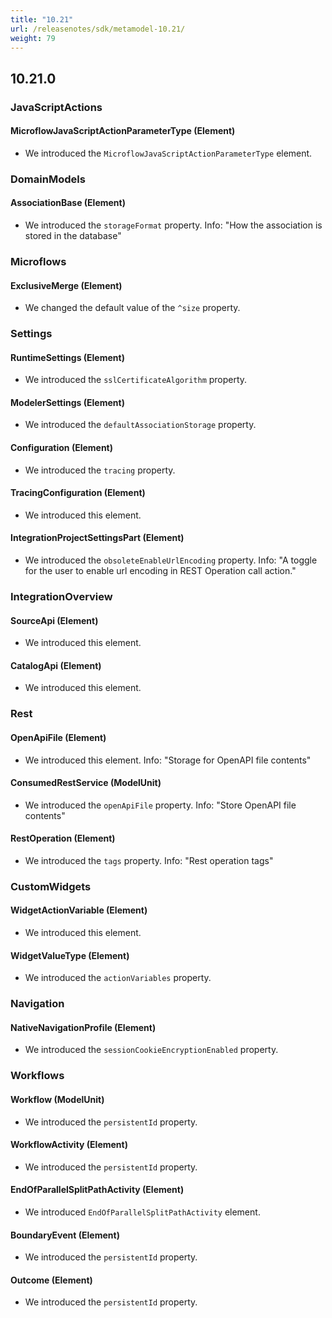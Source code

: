 ```yaml
---
title: "10.21"
url: /releasenotes/sdk/metamodel-10.21/
weight: 79
---
```


## 10.21.0

### JavaScriptActions

#### MicroflowJavaScriptActionParameterType (Element)

* We introduced the `MicroflowJavaScriptActionParameterType` element.

### DomainModels

#### AssociationBase (Element)

* We introduced the `storageFormat` property. Info: "How the association is stored in the database"

### Microflows

#### ExclusiveMerge (Element)

* We changed the default value of the `^size` property.

### Settings

#### RuntimeSettings (Element)

* We introduced the `sslCertificateAlgorithm` property. 

#### ModelerSettings (Element)

* We introduced the `defaultAssociationStorage` property. 

#### Configuration (Element)

* We introduced the `tracing` property. 

#### TracingConfiguration (Element)

* We introduced this element. 

#### IntegrationProjectSettingsPart (Element)

* We introduced the `obsoleteEnableUrlEncoding` property. Info: "A toggle for the user to enable url encoding in REST Operation call action."

### IntegrationOverview

#### SourceApi (Element)

* We introduced this element. 

#### CatalogApi (Element)

* We introduced this element. 

### Rest

#### OpenApiFile (Element)

* We introduced this element. Info: "Storage for OpenAPI file contents"

#### ConsumedRestService (ModelUnit)

* We introduced the `openApiFile` property. Info: "Store OpenAPI file contents"

#### RestOperation (Element)

* We introduced the `tags` property. Info: "Rest operation tags"

### CustomWidgets

#### WidgetActionVariable (Element)

* We introduced this element. 

#### WidgetValueType (Element)

* We introduced the `actionVariables` property. 

### Navigation

#### NativeNavigationProfile (Element)

* We introduced the `sessionCookieEncryptionEnabled` property. 

### Workflows

#### Workflow (ModelUnit)

* We introduced the `persistentId` property. 

#### WorkflowActivity (Element)

* We introduced the `persistentId` property. 

#### EndOfParallelSplitPathActivity (Element)

* We introduced `EndOfParallelSplitPathActivity` element. 

#### BoundaryEvent (Element)

* We introduced the `persistentId` property. 

#### Outcome (Element)

* We introduced the `persistentId` property. 
